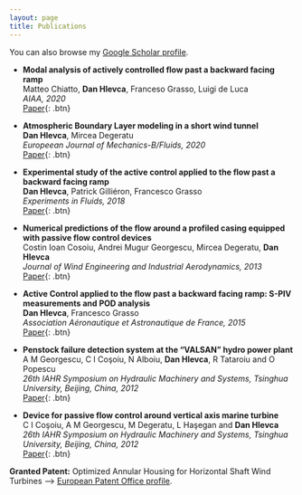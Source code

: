 ```yaml
---
layout: page
title: Publications
---
```


You can also browse my <a href="https://scholar.google.com/citations?user=BOSjPlQAAAAJ&hl=en&oi=ao" target="_blank">Google Scholar profile</a>.
<br />


- **Modal analysis of actively controlled flow past a backward facing ramp**  
  Matteo Chiatto, **Dan Hlevca**, Franceso Grasso, Luigi de Luca  
  *AIAA, 2020*  
  [Paper](https://arc.aiaa.org/doi/10.2514/6.2020-0100){: .btn} 


- **Atmospheric Boundary Layer modeling in a short wind tunnel**  
  **Dan Hlevca**, Mircea Degeratu  
  *Europeean Journal of Mechanics-B/Fluids, 2020*  
  [Paper](https://www.sciencedirect.com/science/article/pii/S0997754619301803?casa_token=Kz-xhOjh_3cAAAAA:QQaD_h0MqpaHnWHaYze0kjTrwU40MUiAdF-L12to-eW6z6gktX1_2Ui0uHxpjfqCkIP6bsSjgFc){: .btn} 

- **Experimental study of the active control applied to the flow past a backward facing ramp**  
  **Dan Hlevca**, Patrick Gilliéron, Francesco Grasso  
  *Experiments in Fluids, 2018*  
  [Paper](https://link.springer.com/article/10.1007/s00348-018-2497-0){: .btn} 

- **Numerical predictions of the flow around a profiled casing equipped with passive flow control devices**  
  Costin Ioan Cosoiu, Andrei Mugur Georgescu, Mircea Degeratu, **Dan Hlevca**  
  *Journal of Wind Engineering and Industrial Aerodynamics, 2013*  
  [Paper](https://doi.org/10.1016/j.jweia.2012.12.006){: .btn} 

- **Active Control applied to the flow past a backward facing ramp: S-PIV measurements and POD analysis**  
  **Dan Hlevca**, Francesco Grasso  
  *Association Aéronautique et Astronautique de France, 2015*  
  [Paper](https://www.3af-aerodynamics.com/){: .btn}  

- **Penstock failure detection system at the “VALSAN” hydro power plant**  
  A M Georgescu, C I Coşoiu, N Alboiu, **Dan Hlevca**, R Tataroiu and O Popescu  
  *26th IAHR Symposium on Hydraulic Machinery and Systems, Tsinghua University, Beijing, China, 2012*  
  [Paper](https://iopscience.iop.org/article/10.1088/1755-1315/15/5/052005/pdf){: .btn}  

- **Device for passive flow control around vertical axis marine turbine**  
  C I Coşoiu, A M Georgescu, M Degeratu, L Haşegan and **Dan Hlevca**  
  *26th IAHR Symposium on Hydraulic Machinery and Systems, Tsinghua University, Beijing, China, 2012*  
  [Paper](https://iopscience.iop.org/article/10.1088/1755-1315/15/6/062031/pdf){: .btn}  

<!-- 
**Non-refereed project reports:**

- **Desh Raj**. *Semi-implicit variational inference for unsupervised acoustic unit discovery*.
    [PDF](/static/report/aud.pdf){: .btn}
- Tara Abrishami, **Desh Raj**, Noah Scribner, Vasileios Papaioannou. *Inference on Ohio redistricting maps from
Congressional 2016 elections*.
    [PDF](/static/report/ohio.pdf){: .btn}
- **Desh Raj**. *Estimating bounds for bit-truncated word embeddings*.
    [PDF](/static/report/bounds.pdf){: .btn}
- Venkat Arun, **Desh Raj**, Mrinal Tak, Sumeet Ranka. *Fine-grained readability estimation using language modeling*.
    [PDF](/static/report/readability.pdf){: .btn}
- **Desh Raj**, Kanhaiya Rathi. *A survey of probabilistic databases*. 
    [PDF](/static/report/dbms-survery.pdf){: .btn}
- **Desh Raj**, Abhilasha Sancheti, Mrinal Tak, Kunaal Jain. *Monitoring production line performance to reduce manufacturing failures*.
    [PDF](/static/report/bosch.pdf){: .btn}
- **Desh Raj**, Sumeet Ranka, Siddharth Kumar, Akashdeep Goswami, Samyak Kumbhalwar. *Spatial transformer networks*.
    [PDF](/static/report/stn.pdf){: .btn}

<br />  -->


<b>Granted Patent:</b> Optimized Annular Housing for Horizontal Shaft Wind Turbines    --> <a href="https://worldwide.espacenet.com/publicationDetails/biblio?CC=RO&NR=126772A0&KC=A0&FT=D#" target="_blank">European Patent Office profile</a>. 